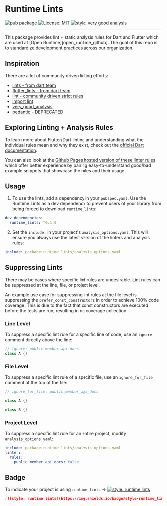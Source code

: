 # Runtime Lints

[![pub package][pub_badge]][pub_badge_link]
[![License: MIT][license_badge]][license_badge_link]
[![style: very good analysis][badge]][badge_link]

---

This package provides lint + static analysis rules for Dart and Flutter which are used at [Open Runtime][open_runtime_github]. 
The goal of this repo is to standardize development practices across our organization.

## Inspiration

There are a lot of community driven linting efforts:
* [lints - from dart team][pub_lints]
* [flutter_lints - from dart team][pub_flutter_lints]
* [lint - community driven strict rules][pub_lint]
* [import lint][pub_import_lint]
* [very_good_analysis][pub_very_good_analysis]
* [pedantic - DEPRECATED][pub_pedantic]

## Exploring Linting + Analysis Rules

To learn more about Flutter/Dart linting and understanding what the individual rules mean and
why they exist, check out the [official Dart documentation](https://dart.dev/tools/linter-rules).

You can also look at the [Github Pages hosted version of these linter rules](https://dart-lang.github.io/linter/lints/) 
which offer better experience by pairing easy-to-understand good/bad example snippets that showcase
the rules and their usage.

## Usage

1. To use the lints, add a dependency in your `pubspec.yaml`. Use the Runtime Lints as a dev dependency 
to prevent users of your library from being forced to download `runtime_lints`:

```yaml
dev_dependencies:
  runtime_lints: ^0.1.0
```

2. Set the `include:` in your project's `analysis_options.yaml`. This will ensure you always use the latest version of the linters and analysis rules:

```yaml
include: package:runtime_lints/analysis_options.yaml
```


## Suppressing Lints

There may be cases where specific lint rules are undesirable. Lint rules can be suppressed at the line, file, or project level.

An example use case for suppressing lint rules at the file level is suppressing the `prefer_const_constructors` in order to achieve 100% code coverage. This is due to the fact that const constructors are executed before the tests are run, resulting in no coverage collection.

### Line Level

To suppress a specific lint rule for a specific line of code, use an `ignore` comment directly above the line:

```dart
// ignore: public_member_api_docs
class A {}
```

### File Level

To suppress a specific lint rule of a specific file, use an `ignore_for_file` comment at the top of the file:

```dart
// ignore_for_file: public_member_api_docs

class A {}

class B {}
```

### Project Level

To suppress a specific lint rule for an entire project, modify `analysis_options.yaml`:

```yaml
include: package:runtime_lints/analysis_options.yaml
linter:
  rules:
    public_member_api_docs: false
```

## Badge

To indicate your project is using `runtime_lints` →
[![style: runtime lints][badge]][badge_link]

```md
[![style: runtime lints](https://img.shields.io/badge/style-runtime_lints-B22C89.svg)](https://pub.dev/packages/runtime_lints)
```

[analysis_options_yaml]: https://github.com/open-runtime/runtime_lints/blob/main/analysis_options.yaml
[ci_badge]: https://github.com/open-runtime/runtime_lints/workflows/ci/badge.svg
[ci_badge_link]: https://github.com/open-runtime/runtime_lints/actions
[badge]: https://img.shields.io/badge/style-runtime_lints-B22C89.svg
[badge_link]: https://pub.dev/packages/runtime_lints
[license_badge]: https://img.shields.io/badge/license-MIT-blue.svg
[license_badge_link]: https://opensource.org/licenses/MIT
[logo_black]: https://raw.githubusercontent.com/VGVentures/very_good_brand/main/styles/README/vgv_logo_black.png#gh-light-mode-only
[logo_white]: https://raw.githubusercontent.com/VGVentures/very_good_brand/main/styles/README/vgv_logo_white.png#gh-dark-mode-only
[ci_badge_link]: https://github.com/open-runtime/runtime_lints/actions
[pub_badge]: https://pub.dartlang.org/packages/runtime_lints
[pub_badge_link]: https://pub.dartlang.org/packages/runtime_lints

[pub_import_lint]: https://pub.dev/packages/import_lint
[pub_lint]: https://pub.dev/packages/lint
[pub_lints]: https://pub.dev/packages/lints
[pub_flutter_lints]: https://pub.dev/packages/flutter_lints
[pub_pedantic]: https://pub.dev/packages/lints
[pub_very_good_analysis]: https://pub.dartlang.org/packages/very_good_analysis